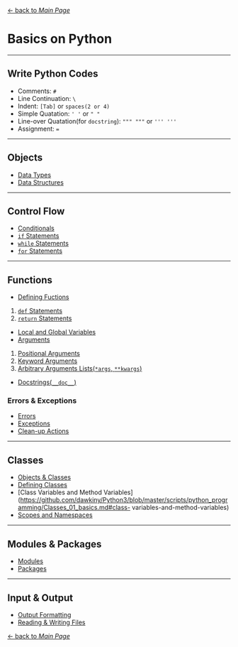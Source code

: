 [← back to *Main Page*](https://github.com/dawkiny/Python3/blob/master/README.md)


# Basics on Python

---
## Write Python Codes

* Comments: ```#```
* Line Continuation: ```\```
* Indent: ```[Tab]``` or ```spaces(2 or 4)```
* Simple Quatation: ```' '``` or ```" "```
* Line-over Quatation(for ```docstring```): ```""" """``` or ```''' '''```
* Assignment: ```=```

---
## Objects

* [Data Types](https://github.com/dawkiny/Python3/blob/master/scripts/python_programming/Objects_01_datatype.md)
* [Data Structures](https://github.com/dawkiny/Python3/blob/master/scripts/python_programming/Objects_02_datastructure.md)


---
## Control Flow

* [Conditionals](https://github.com/dawkiny/Python3/blob/master/scripts/python_programming/ControlFlow_01_conditionals_and_loops.md#conditionals)
* [```if``` Statements](https://github.com/dawkiny/Python3/blob/master/scripts/python_programming/ControlFlow_01_conditionals_and_loops.md#if-statements)
* [```while``` Statements](https://github.com/dawkiny/Python3/blob/master/scripts/python_programming/ControlFlow_01_conditionals_and_loops.md#while-statements)
* [```for``` Statements](https://github.com/dawkiny/Python3/blob/master/scripts/python_programming/ControlFlow_01_conditionals_and_loops.md#for-statements)

---
## Functions

* [Defining Fuctions](https://github.com/dawkiny/Python3/blob/master/scripts/python_programming/Functions_01_basics.md#defining-functions)  
 1. [```def``` Statements](https://github.com/dawkiny/Python3/blob/master/scripts/python_programming/Functions_01_basics.md#def-statements)  
 1. [```return``` Statements](https://github.com/dawkiny/Python3/blob/master/scripts/python_programming/Functions_01_basics.md#return-statements)  
* [Local and Global Variables](https://github.com/dawkiny/Python3/blob/master/scripts/python_programming/Functions_01_basics.md#local-and-global-variables)
* [Arguments](https://github.com/dawkiny/Python3/blob/master/scripts/python_programming/Functions_01_basics.md#arguments)
 1. [Positional Arguments](https://github.com/dawkiny/Python3/blob/master/scripts/python_programming/Functions_01_basics.md#positional-arguments)
 1. [Keyword Arguments](https://github.com/dawkiny/Python3/blob/master/scripts/python_programming/Functions_01_basics.md#keyword-arguments)
 1. [Arbitrary Arguments Lists(```*args```, ```**kwargs```)](https://github.com/dawkiny/Python3/blob/master/scripts/python_programming/Functions_01_basics.md#arbitrary-arguments-lists)
* [Docstrings(```__doc__```)](https://github.com/dawkiny/Python3/blob/master/scripts/python_programming/Functions_01_basics.md#docstrings)


### Errors & Exceptions

* [Errors](https://github.com/dawkiny/Python3/blob/master/scripts/python_programming/Functions_01_basics.md#errors)  
* [Exceptions](https://github.com/dawkiny/Python3/blob/master/scripts/python_programming/Functions_01_basics.md#exceptions)  
* [Clean-up Actions](https://github.com/dawkiny/Python3/blob/master/scripts/python_programming/Functions_01_basics.md#clean-up-actions)  


---
## Classes

* [Objects & Classes](https://github.com/dawkiny/Python3/blob/master/scripts/python_programming/Classes_01_basics.md#objects-and-classes)
* [Defining Classes](https://github.com/dawkiny/Python3/blob/master/scripts/python_programming/Classes_01_basics.md#defining-classes)
* [Class Variables and Method Variables](https://github.com/dawkiny/Python3/blob/master/scripts/python_programming/Classes_01_basics.md#class- variables-and-method-variables)  
* [Scopes and Namespaces](https://github.com/dawkiny/Python3/blob/master/scripts/python_programming/Classes_01_basics.md#scopes-and-namespaces)


---
## Modules & Packages

* [Modules](https://github.com/dawkiny/Python3/blob/master/scripts/python_programming/Modules_and_Packages_01_basic.md#modules)
* [Packages](https://github.com/dawkiny/Python3/blob/master/scripts/python_programming/Modules_and_Packages_01_basic.md#packages)

---
## Input & Output

* [Output Formatting]()
* [Reading & Writing Files]()



[← back to *Main Page*](https://github.com/dawkiny/Python3/blob/master/README.md)
